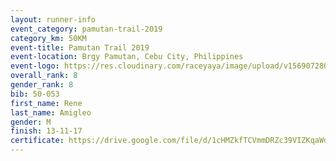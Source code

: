 ```yaml
---
layout: runner-info 
event_category: pamutan-trail-2019 
category_km: 50KM 
event-title: Pamutan Trail 2019 
event-location: Brgy Pamutan, Cebu City, Philippines 
event-logo: https://res.cloudinary.com/raceyaya/image/upload/v1569072806/logo/pamutan-trail_d8abrj.jpg 
overall_rank: 8
gender_rank: 8
bib: 50-053
first_name: Rene
last_name: Amigleo
gender: M
finish: 13-11-17
certificate: https://drive.google.com/file/d/1cHMZkfTCVmmDRZc39VIZKqaWqLINX7XG/view?usp=sharing
---
```


